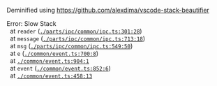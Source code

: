 Deminified using https://github.com/alexdima/vscode-stack-beautifier

Error:&nbsp;Slow&nbsp;Stack<br/>&nbsp;&nbsp;at&nbsp;`reader`&nbsp;([`./parts/ipc/common/ipc.ts:301:28`](https://github.com/Microsoft/vscode/blob/e2816fe719a4026ffa1ee0189dc89bdfdbafb164/src/vs/./parts/ipc/common/ipc.ts#L301))<br/>&nbsp;&nbsp;at&nbsp;`message`&nbsp;([`./parts/ipc/common/ipc.ts:713:18`](https://github.com/Microsoft/vscode/blob/e2816fe719a4026ffa1ee0189dc89bdfdbafb164/src/vs/./parts/ipc/common/ipc.ts#L713))<br/>&nbsp;&nbsp;at&nbsp;`msg`&nbsp;([`./parts/ipc/common/ipc.ts:549:50`](https://github.com/Microsoft/vscode/blob/e2816fe719a4026ffa1ee0189dc89bdfdbafb164/src/vs/./parts/ipc/common/ipc.ts#L549))<br/>&nbsp;&nbsp;at&nbsp;`e`&nbsp;([`./common/event.ts:700:8`](https://github.com/Microsoft/vscode/blob/e2816fe719a4026ffa1ee0189dc89bdfdbafb164/src/vs/./common/event.ts#L700))<br/>&nbsp;&nbsp;at&nbsp;[`./common/event.ts:904:1`](https://github.com/Microsoft/vscode/blob/e2816fe719a4026ffa1ee0189dc89bdfdbafb164/src/vs/./common/event.ts#L904)<br/>&nbsp;&nbsp;at&nbsp;`event`&nbsp;([`./common/event.ts:852:6`](https://github.com/Microsoft/vscode/blob/e2816fe719a4026ffa1ee0189dc89bdfdbafb164/src/vs/./common/event.ts#L852))<br/>&nbsp;&nbsp;at&nbsp;[`./common/event.ts:458:13`](https://github.com/Microsoft/vscode/blob/e2816fe719a4026ffa1ee0189dc89bdfdbafb164/src/vs/./common/event.ts#L458)<br/>